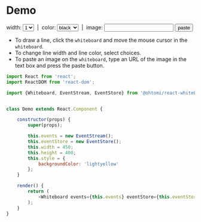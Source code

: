 # Demo

<div>
    <div id="root"></div>
    <label>
        width: 
        <select id="width">
            <option value="1" selected>1</option>
            <option value="2">2</option>
            <option value="3">3</option>
            <option value="4">4</option>
            <option value="5">5</option>
            <option value="6">6</option>
            <option value="7">7</option>
            <option value="8">8</option>
            <option value="9">9</option>
        </select>
    </label>
    &nbsp;|&nbsp;
    <label>
        color: 
        <select id="color">
            <option value="black" selected>black</option>
            <option value="red">red</option>
            <option value="green">green</option>
            <option value="blue">blue</option>
        </select>
    </label>
    &nbsp;|&nbsp;
    <label>
        image: 
        <input type="text" id="image"/>
        <button id="paste">paste</button>
    </label>
</div>
<script src="js/demo.js"></script>

- To draw a line, click the `whiteboard` and move the mouse cursor in the `whiteboard`.
- To change line width and line color, select choices.
- To paste an image on the `whiteboard`, type an URL of the image in the text box and press the paste button.

```javascript
import React from 'react';
import ReactDOM from 'react-dom';

import {Whiteboard, EventStream, EventStore} from '@ohtomi/react-whiteboard';


class Demo extends React.Component {

    constructor(props) {
        super(props);

        this.events = new EventStream();
        this.eventStore = new EventStore();
        this.width = 450;
        this.height = 400;
        this.style = {
            backgroundColor: 'lightyellow'
        };
    }

    render() {
        return (
            <Whiteboard events={this.events} eventStore={this.eventStore} width={this.width} height={this.height} style={this.style}/>
        );
    }
}
```
